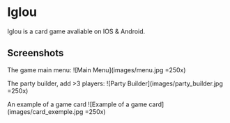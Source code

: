 
# Iglou

Iglou is a card game avaliable on IOS & Android.


## Screenshots

The game main menu:
![Main Menu](images/menu.jpg =250x)

The party builder, add >3 players:
![Party Builder](images/party_builder.jpg =250x)

An example of a game card
![Example of a game card](images/card_exemple.jpg =250x)

